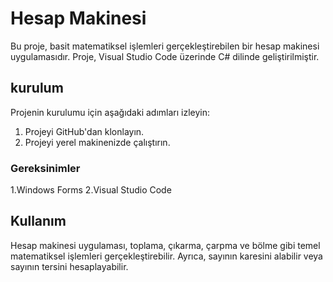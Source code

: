 
# Hesap Makinesi

Bu proje, basit matematiksel işlemleri gerçekleştirebilen bir hesap makinesi uygulamasıdır. Proje, Visual Studio Code üzerinde C# dilinde geliştirilmiştir.

## kurulum

Projenin kurulumu için aşağıdaki adımları izleyin:

1. Projeyi GitHub'dan klonlayın.
2. Projeyi yerel makinenizde çalıştırın.

### Gereksinimler

1.Windows Forms
2.Visual Studio Code

## Kullanım

Hesap makinesi uygulaması, toplama, çıkarma, çarpma ve bölme gibi temel matematiksel işlemleri gerçekleştirebilir. Ayrıca, sayının karesini alabilir veya sayının tersini hesaplayabilir.


